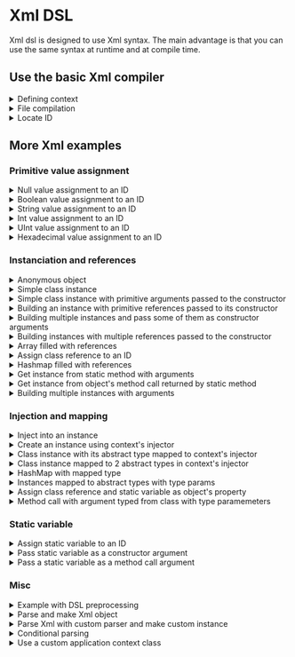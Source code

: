 # Xml DSL
Xml dsl is designed to use Xml syntax. The main advantage is that you can use the same syntax at runtime and at compile time.

## Use the basic Xml compiler

<details>
<summary>Defining context</summary>
```haxe
<root name="myContextName">
    <test id="myString" value="hello world"/>
</root>
```
</details>

<details>
<summary>File compilation</summary>
```haxe
var assembler = BasicXmlCompiler.compile( "context/flow/testBuildingString.xml" );
```
</details>

<details>
<summary>Locate ID</summary>
```haxe
factory = assembler.getApplicationContext( "myContextName", ApplicationContext ).getCoreFactory();
var myString = factory.locate( 'myString' );
```
</details>

## More Xml examples

### Primitive value assignment
<details>
<summary>Null value assignment to an ID</summary>
```xml
<root name="applicationContext">
    <test id="value" type="null"/>
</root>
```
</details>

<details>
<summary>Boolean value assignment to an ID</summary>
```xml
<root name="applicationContext">
    <test id="b" type="Bool" value="true"/>
</root>
```
</details>

<details>
<summary>String value assignment to an ID</summary>
```xml
<root name="applicationContext">
    <test id="s" value="hello"/>
</root>
```
</details>

<details>
<summary>Int value assignment to an ID</summary>
```xml
<root name="applicationContext">
    <test id="i" type="Int" value="-3"/>
</root>
```
</details>

<details>
<summary>UInt value assignment to an ID</summary>
```xml
<root name="applicationContext">
    <test id="i" type="UInt" value="3"/>
</root>
```
</details>

<details>
<summary>Hexadecimal value assignment to an ID</summary>
```haxe
<root name="applicationContext">
    <test id="i" type="Int" value="0xFFFFFF"/>
</root>
```
</details>

### Instanciation and references
<details>
<summary>Anonymous object</summary>
```xml
<root name="applicationContext">
    <test id="obj" type="Object">
        <property name="name" value="Francis"/>
        <property name="age" type="Int" value="44"/>
        <property name="height" type="Float" value="1.75"/>
        <property name="isWorking" type="Bool" value="true"/>
        <property name="isSleeping" type="Bool" value="false"/>
    </test>
</root>
```
</details>

<details>
<summary>Simple class instance</summary>
```xml
<root name="applicationContext">
    <bean id="instance" type="hex.mock.MockClassWithoutArgument"/>
</root>
```
</details>

<details>
<summary>Simple class instance with primitive arguments passed to the constructor</summary>
```xml
<root name="applicationContext">
    <bean id="size" type="hex.structures.Size">
        <argument type="Int" value="10"/>
        <argument type="Int" value="20"/>
    </bean>
</root>
```
</details>

<details>
<summary>Building an instance with primitive references passed to its constructor</summary>
```xml
<root name="applicationContext">
	
    <x id="x" type="Int" value="1"/>
    <y id="y" type="Int" value="2"/>

    <position id="position" type="hex.structures.Point">
        <argument ref="x" />
        <argument ref="y" />
    </position>
	
</root>
```
</details>

<details>
<summary>Building multiple instances and pass some of them as constructor arguments</summary>
```xml
<root name="applicationContext">
	
    <rectangle id="rect" type="hex.mock.MockRectangle">
        <argument ref="rectPosition.x"/>
        <argument ref="rectPosition.y"/>
        <property name="size" ref="rectSize" />
    </rectangle>

    <size id="rectSize" type="hex.structures.Point">
        <argument type="Int" value="30"/>
        <argument type="Int" value="40"/>
    </size>

    <position id="rectPosition" type="hex.structures.Point">
        <property type="Int" name="x" value="10"/>
        <property type="Int" name="y" value="20"/>
    </position>
	
</root>
```
</details>

<details>
<summary>Building instances with multiple references passed to the constructor</summary>
```xml
<root name="applicationContext">
	
	<chat id="chat" type="hex.mock.MockChat"/>
    <receiver id="receiver" type="hex.mock.MockReceiver"/>
	
	<proxy id="proxyChat" type="hex.mock.MockProxy">
        <argument ref="chat" />
        <argument ref="chat.onTranslation"/>
    </proxy>

    <proxy id="proxyReceiver" type="hex.mock.MockProxy">
        <argument ref="receiver" />
        <argument ref="receiver.onMessage"/>
    </proxy>
	
</root>
```
</details>

<details>
<summary>Array filled with references</summary>
```haxe
<root name="applicationContext">

    <collection id="fruits" type="Array<hex.mock.MockFruitVO>">
        <argument ref="fruit0" />
        <argument ref="fruit1" />
        <argument ref="fruit2" />
    </collection>
	
	<collection id="empty" type="Array<Dynamic>"/>
	
	<collection id="text" type="Array<String>">
        <argument value="hello" />
        <argument value="world" />
    </collection>

    <fruit id="fruit0" type="hex.mock.MockFruitVO"><argument value="orange"/></fruit>
    <fruit id="fruit1" type="hex.mock.MockFruitVO"><argument value="apple"/></fruit>
    <fruit id="fruit2" type="hex.mock.MockFruitVO"><argument value="banana"/></fruit>

</root>
```
</details>

<details>
<summary>Assign class reference to an ID</summary>
```haxe
@context( name = 'applicationContext' )
{
	RectangleClass = hex.mock.MockRectangle;
	classContainer = { AnotherRectangleClass: RectangleClass };
}
```
</details>

<details>
<summary>Hashmap filled with references</summary>
```haxe
@context( name = 'applicationContext' )
{
	fruits = new hex.collection.HashMap<Dynamic, hex.mock.MockFruitVO>
	([ 
		"0" => fruit0,
		1 => fruit1,
		stubKey => fruit2
	]);
	
	fruit0 = new hex.mock.MockFruitVO( "orange" );
	fruit1 = new hex.mock.MockFruitVO( "apple" );
	fruit2 = new hex.mock.MockFruitVO( "banana" );
	
	stubKey = new hex.structures.Point();
}
```
</details>

<details>
<summary>Get instance from static method</summary>
```haxe
@context( name = 'applicationContext' )
{
	gateway = "http://localhost/amfphp/gateway.php";
	service = hex.mock.MockServiceProvider.getInstance();
	service.setGateway( gateway );
}
```
</details>

<details>
<summary>Get instance from static method with arguments</summary>
```haxe
@context( name = 'applicationContext' )
{
	rect = hex.mock.MockRectangleFactory.getRectangle( 10, 20, 30, 40 );
}
```
</details>

<details>
<summary>Get instance from object's method call returned by static method</summary>
```haxe
@context( name = 'applicationContext' )
{
	point = hex.mock.MockPointFactory.getInstance().getPoint( 10, 20 );
}
```
</details>

<details>
<summary>Building multiple instances with arguments</summary>
```haxe
@context( name = 'applicationContext' )
{
	rect = new hex.mock.MockRectangle( 10, 20, 30, 40 );
	size = new hex.structures.Size( 15, 25 );
	position = new hex.structures.Point( 35, 45 );
}
```
</details>

### Injection and mapping
<details>
<summary>Inject into an instance</summary>
```haxe
@context( name = 'applicationContext' )
{
	@inject_into(a, b, c) instance = new hex.mock.MockClassWithInjectedProperty();
}
```
</details>

<details>
<summary>Create an instance using context's injector</summary>
```haxe
@context( name = 'applicationContext' )
{
	@injector_creation instance = new hex.mock.MockClassWithInjectedProperty();
}
```
</details>

<details>
<summary>Class instance with its abstract type mapped to context's injector</summary>
```haxe
@context( name = 'applicationContext' )
{
	@map_type( 'hex.mock.IMockInterface' ) instance = new hex.mock.MockClass();
}
```
</details>

<details>
<summary>Class instance mapped to 2 abstract types in context's injector</summary>
```haxe
@context( name = 'applicationContext' )
{
	@map_type( 	'hex.mock.IMockInterface',
				'hex.mock.IAnotherMockInterface' ) 
		instance = new hex.mock.MockClass();
}
```
</details>

<details>
<summary>HashMap with mapped type</summary>
```haxe
@context( name = 'applicationContext' )
{
	@map_type( 'hex.collection.HashMap<String, hex.mock.MockFruitVO>' ) 
	fruits = new hex.collection.HashMap<Dynamic, hex.mock.MockFruitVO>
	([ 
		"0" => fruit0,
		"1" => fruit1
	]);
	
	fruit0 = new hex.mock.MockFruitVO( "orange" );
	fruit1 = new hex.mock.MockFruitVO( "apple" );
}
```
</details>

<details>
<summary>Array instanciation mapped to abstact types thorugh context's injector</summary>
```haxe
@context( name = 'applicationContext' )
{
	@map_type( 'Array<Int>', 'Array<UInt>' ) intCollection = new Array<Int>();
	@map_type( 'Array<String>' ) stringCollection = new Array<String>();
}
```
</details>

<details>
<summary>Instances mapped to abstract types with type params</summary>
```haxe
@context( name = 'applicationContext' )
{
	i = 3;
	
	@map_type( 	'hex.mock.IMockInterfaceWithGeneric<Int>', 
				'hex.mock.IMockInterfaceWithGeneric<UInt>' ) 
		intInstance = new hex.mock.MockClassWithIntGeneric( i );
		
	@map_type( 'hex.mock.IMockInterfaceWithGeneric<String>' ) 
		stringInstance = new hex.mock.MockClassWithStringGeneric( 's' );
}
```
</details>

### Properties
<details>
<summary>Properties assignment</summary>
```haxe
@context( name = 'applicationContext' )
{
	rect = new hex.mock.MockRectangle();
	rect.size = size;
	
	size = new hex.structures.Point();
	size.x = width;
	size.y = height;
	
	width = 10;
	height = 20;
}
```
</details>

<details>
<summary>Assign class reference and static variable as object's property</summary>
```haxe
@context( name = 'applicationContext' )
{
	object = { property: hex.mock.MockClass.MESSAGE_TYPE };
	object2 = { property: hex.mock.MockClass };
	
	instance = new hex.mock.ClassWithConstantConstantArgument
		( hex.mock.MockClass.MESSAGE_TYPE );
}
```
</details>

### Method call
<details>
<summary>Simple method call on an instance</summary>
```haxe
@context( name = 'applicationContext' )
{
	caller = new hex.mock.MockCaller();
	caller.call( "hello", "world" );
}
```
</details>

<details>
<summary>Method call with argument typed from class with type paramemeters</summary>
```haxe
@context( name = 'applicationContext' )
{
	fruitsInterfaces = new Array<hex.mock.IMockFruit>( fruit0, fruit1, fruit2 );
	
	fruit0 = new hex.mock.MockFruitVO( "orange" );
	fruit1 = new hex.mock.MockFruitVO( "apple" );
	fruit2 = new hex.mock.MockFruitVO( "banana" );
	
	caller = new hex.mock.MockCaller();
	caller.callArray( fruitsInterfaces );
}
```
</details>

<details>
<summary>Building multiple instances and call methods on them</summary>
```haxe
@context( name = 'applicationContext' )
{
	rect = new hex.mock.MockRectangle();
	rect.size = rectSize;
	rect.offsetPoint( rectPosition );
	
	rectSize = new hex.structures.Point( 30, 40 );
	
	rectPosition = new hex.structures.Point();
	rectPosition.x = 10;
	rectPosition.y = 20;
	
	anotherRect = new hex.mock.MockRectangle();
	anotherRect.size = rectSize;
	anotherRect.reset();
}
```
</details>

### Static variable
<details>
<summary>Assign static variable to an ID</summary>
```haxe
@context( name = 'applicationContext' )
{
	constant = hex.mock.MockClass.MESSAGE_TYPE;
}
```
</details>

<details>
<summary>Pass static variable as a constructor argument</summary>
```haxe
@context( name = 'applicationContext' )
{
	instance = new hex.mock.ClassWithConstantConstantArgument
		( hex.mock.MockClass.MESSAGE_TYPE );
}
```
</details>

<details>
<summary>Pass a static variable as a method call argument</summary>
```haxe
@context( name = 'applicationContext' )
{
	instance = new hex.mock.MockMethodCaller();
	instance.call( hex.mock.MockMethodCaller.staticVar );
}
```
</details>

### Misc
<details>
<summary>Example with DSL preprocessing</summary>
```haxe
@context( ${context} )
{
	${node};
}
```
</details>

<details>
<summary>Parse and make Xml object</summary>
```haxe
@context( name = 'applicationContext' )
{
	fruits = Xml.parse
	(
		'<root>
			<node>orange</node>
			<node>apple</node>
			<node>banana</node>
		</root>'
	);
}
```
</details>

<details>
<summary>Parse Xml with custom parser and make custom instance</summary>
```haxe
@context( name = 'applicationContext' )
{
	fruits = Xml.parse
	(
		'<root>
			<node>orange</node>
			<node>apple</node>
			<node>banana</node>
		</root>'
	);
}
```
</details>

<details>
<summary>Conditional parsing</summary>
```haxe
@context( name = 'applicationContext' )
{
	#if ( test || release )
	message = "hello debug";
	#elseif production
	message = "hello production";
	#else
	message = "hello message";
	#end
}
```
</details>

<details>
<summary>Use a custom application context class</summary>
```haxe
@context( 
			name = 'applicationContext', 
			type = hex.ioc.parser.xml.context.mock.MockApplicationContext )
{
	test = 'Hola Mundo';
}
```
</details>